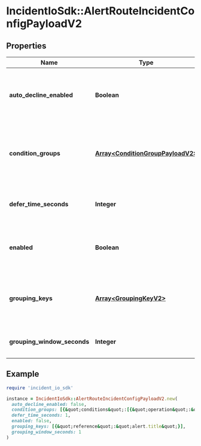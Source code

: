 # IncidentIoSdk::AlertRouteIncidentConfigPayloadV2

## Properties

| Name | Type | Description | Notes |
| ---- | ---- | ----------- | ----- |
| **auto_decline_enabled** | **Boolean** | Should triage incidents be declined when alerts are resolved? |  |
| **condition_groups** | [**Array&lt;ConditionGroupPayloadV2&gt;**](ConditionGroupPayloadV2.md) | What condition groups must be true for this alert route to create an incident? |  |
| **defer_time_seconds** | **Integer** | How long should the escalation defer time be? |  |
| **enabled** | **Boolean** | Whether incident creation is enabled for this alert route |  |
| **grouping_keys** | [**Array&lt;GroupingKeyV2&gt;**](GroupingKeyV2.md) | Which attributes should this alert route use to group alerts? |  |
| **grouping_window_seconds** | **Integer** | How large should the grouping window be? |  |

## Example

```ruby
require 'incident_io_sdk'

instance = IncidentIoSdk::AlertRouteIncidentConfigPayloadV2.new(
  auto_decline_enabled: false,
  condition_groups: [{&quot;conditions&quot;:[{&quot;operation&quot;:&quot;one_of&quot;,&quot;param_bindings&quot;:[{&quot;array_value&quot;:[{&quot;literal&quot;:&quot;SEV123&quot;,&quot;reference&quot;:&quot;incident.severity&quot;}],&quot;value&quot;:{&quot;literal&quot;:&quot;SEV123&quot;,&quot;reference&quot;:&quot;incident.severity&quot;}}],&quot;subject&quot;:&quot;incident.severity&quot;}]}],
  defer_time_seconds: 1,
  enabled: false,
  grouping_keys: [{&quot;reference&quot;:&quot;alert.title&quot;}],
  grouping_window_seconds: 1
)
```

